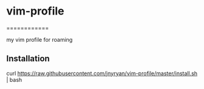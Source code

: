# vim-profile
============

my vim profile for roaming

## Installation

curl https://raw.githubusercontent.com/jnyryan/vim-profile/master/install.sh | bash
